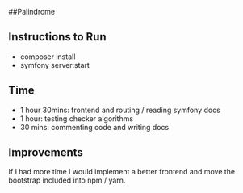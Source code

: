##Palindrome

Instructions to Run
----------------------------------------------------------------

- composer install
- symfony server:start

Time
----------------------------------------------------------------
- 1 hour 30mins: frontend and routing / reading symfony docs
- 1 hour: testing checker algorithms
- 30 mins: commenting code and writing docs

Improvements
----------------------------------------------------------------
If I had more time I would implement a better frontend and move the bootstrap included into npm / yarn.
